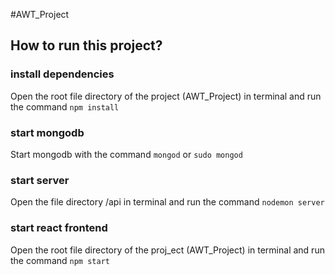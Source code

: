 #AWT_Project

## How to run this project?

### install dependencies
Open the root file directory of the project (AWT_Project) in terminal and run the command `npm install`

### start mongodb 
Start mongodb with the command `mongod` or `sudo mongod`

### start server

Open the file directory /api in terminal and run the command `nodemon server`

### start react frontend

Open the root file directory of the proj_ect (AWT_Project) in terminal and run the command `npm start`
